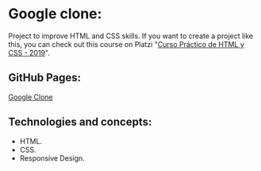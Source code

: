 # Google clone:

Project to improve HTML and CSS skills. If you want to create a project like this, you can check out this course on Platzi "[Curso Práctico de HTML y CSS - 2019](https://platzi.com/cursos/html-practico/)".

## GitHub Pages:

[Google Clone](https://mauriciojcarrillo.github.io/google-clone/)

## Technologies and concepts:

- HTML.
- CSS.
- Responsive Design.
